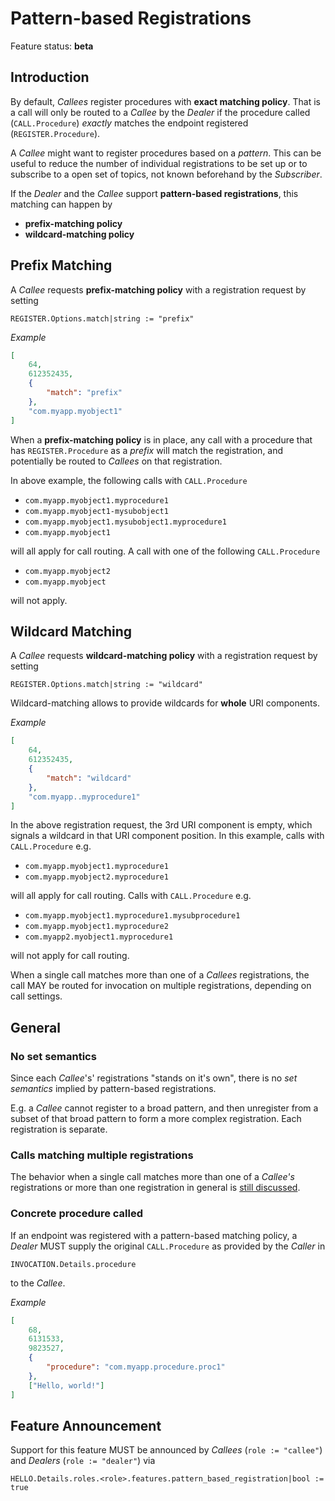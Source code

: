 # Pattern-based Registrations

Feature status: **beta**

## Introduction

By default, *Callees* register procedures with **exact matching policy**. That is a call will only be routed to a *Callee* by the *Dealer* if the procedure called (`CALL.Procedure`) *exactly* matches the endpoint registered (`REGISTER.Procedure`).

A *Callee* might want to register procedures based on a *pattern*. This can be useful to reduce the number of individual registrations to be set up or to subscribe to a open set of topics, not known beforehand by the *Subscriber*.

If the *Dealer* and the *Callee* support **pattern-based registrations**, this matching can happen by

* **prefix-matching policy**
* **wildcard-matching policy**


## Prefix Matching

A *Callee* requests **prefix-matching policy** with a registration request by setting

    REGISTER.Options.match|string := "prefix"

*Example*

```json
[
    64,
    612352435,
    {
        "match": "prefix"
    },
    "com.myapp.myobject1"
]
```

When a **prefix-matching policy** is in place, any call with a procedure that has `REGISTER.Procedure` as a *prefix* will match the registration, and potentially be routed to *Callees* on that registration.

In above example, the following calls with `CALL.Procedure`

* `com.myapp.myobject1.myprocedure1`
* `com.myapp.myobject1-mysubobject1`
* `com.myapp.myobject1.mysubobject1.myprocedure1`
* `com.myapp.myobject1`

will all apply for call routing. A call with one of the following `CALL.Procedure`

* `com.myapp.myobject2`
* `com.myapp.myobject`

will not apply.


## Wildcard Matching

A *Callee* requests **wildcard-matching policy** with a registration request by setting

    REGISTER.Options.match|string := "wildcard"

Wildcard-matching allows to provide wildcards for **whole** URI components.

*Example*

```json
[
    64,
    612352435,
    {
        "match": "wildcard"
    },
    "com.myapp..myprocedure1"
]
```

In the above registration request, the 3rd URI component is empty, which signals a wildcard in that URI component position. In this example, calls with `CALL.Procedure` e.g.

* `com.myapp.myobject1.myprocedure1`
* `com.myapp.myobject2.myprocedure1`

will all apply for call routing. Calls with `CALL.Procedure` e.g.

* `com.myapp.myobject1.myprocedure1.mysubprocedure1`
* `com.myapp.myobject1.myprocedure2`
* `com.myapp2.myobject1.myprocedure1`

will not apply for call routing.

When a single call matches more than one of a *Callees* registrations, the call MAY be routed for invocation on multiple registrations, depending on call settings.


## General

### No set semantics

Since each *Callee*'s' registrations "stands on it's own", there is no *set semantics* implied by pattern-based registrations.

E.g. a *Callee* cannot register to a broad pattern, and then unregister from a subset of that broad pattern to form a more complex registration. Each registration is separate.

### Calls matching multiple registrations

The behavior when a single call matches more than one of a *Callee's* registrations or more than one registration in general is [still discussed](https://github.com/tavendo/WAMP/issues/182).

### Concrete procedure called

If an endpoint was registered with a pattern-based matching policy, a *Dealer* MUST supply the original `CALL.Procedure` as provided by the *Caller* in

    INVOCATION.Details.procedure

to the *Callee*.

*Example*

```json
[
    68,
    6131533,
    9823527,
    {
        "procedure": "com.myapp.procedure.proc1"
    },
    ["Hello, world!"]
]
```

## Feature Announcement

Support for this feature MUST be announced by *Callees* (`role := "callee"`) and *Dealers* (`role := "dealer"`) via

    HELLO.Details.roles.<role>.features.pattern_based_registration|bool := true
